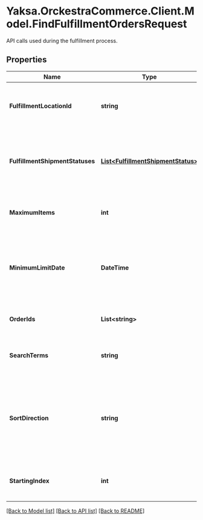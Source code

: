 # Yaksa.OrckestraCommerce.Client.Model.FindFulfillmentOrdersRequest
API calls used during the fulfillment process.

## Properties

Name | Type | Description | Notes
------------ | ------------- | ------------- | -------------
**FulfillmentLocationId** | **string** | The fulfillment location id orders&#39; shipment need to be associated to. | [optional] 
**FulfillmentShipmentStatuses** | [**List&lt;FulfillmentShipmentStatus&gt;**](FulfillmentShipmentStatus.md) | The list of fulfillment shipment statuses orders&#39; shipment need to be associated to. | [optional] 
**MaximumItems** | **int** | The maximum number of results to return. Default value : 50 | [optional] 
**MinimumLimitDate** | **DateTime** | a date in the past defining the limit to get orders based on its creation date. It is ignored when &#39;SearchTerms&#39; has a value. | [optional] 
**OrderIds** | **List&lt;string&gt;** | A list of specific order ids needed to be fetched. | [optional] 
**SearchTerms** | **string** | A series of terms that will be used in the search for shipments. | [optional] 
**SortDirection** | **string** | Whether it should use ascending order (using order creation date) or descending order (using order last modified date). | [optional] 
**StartingIndex** | **int** | The starting index in the results to start getting the orders. | [optional] 

[[Back to Model list]](../README.md#documentation-for-models) [[Back to API list]](../README.md#documentation-for-api-endpoints) [[Back to README]](../README.md)

